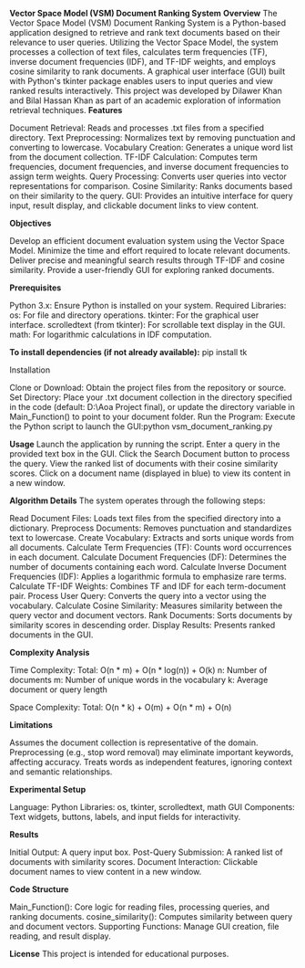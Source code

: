 **Vector Space Model (VSM) Document Ranking System**
**Overview**
The Vector Space Model (VSM) Document Ranking System is a Python-based application designed to retrieve and rank text documents based on their relevance to user queries. Utilizing the Vector Space Model, the system processes a collection of text files, calculates term frequencies (TF), inverse document frequencies (IDF), and TF-IDF weights, and employs cosine similarity to rank documents. A graphical user interface (GUI) built with Python's tkinter package enables users to input queries and view ranked results interactively.
This project was developed by Dilawer Khan and Bilal Hassan Khan as part of an academic exploration of information retrieval techniques.
**Features**

Document Retrieval: Reads and processes .txt files from a specified directory.
Text Preprocessing: Normalizes text by removing punctuation and converting to lowercase.
Vocabulary Creation: Generates a unique word list from the document collection.
TF-IDF Calculation: Computes term frequencies, document frequencies, and inverse document frequencies to assign term weights.
Query Processing: Converts user queries into vector representations for comparison.
Cosine Similarity: Ranks documents based on their similarity to the query.
GUI: Provides an intuitive interface for query input, result display, and clickable document links to view content.

**Objectives**

Develop an efficient document evaluation system using the Vector Space Model.
Minimize the time and effort required to locate relevant documents.
Deliver precise and meaningful search results through TF-IDF and cosine similarity.
Provide a user-friendly GUI for exploring ranked documents.

**Prerequisites**

Python 3.x: Ensure Python is installed on your system.
Required Libraries:
os: For file and directory operations.
tkinter: For the graphical user interface.
scrolledtext (from tkinter): For scrollable text display in the GUI.
math: For logarithmic calculations in IDF computation.



**To install dependencies (if not already available):**
pip install tk

Installation

Clone or Download: Obtain the project files from the repository or source.
Set Directory: Place your .txt document collection in the directory specified in the code (default: D:\Aoa Project final), or update the directory variable in Main_Function() to point to your document folder.
Run the Program: Execute the Python script to launch the GUI:python vsm_document_ranking.py



**Usage**
Launch the application by running the script.
Enter a query in the provided text box in the GUI.
Click the Search Document button to process the query.
View the ranked list of documents with their cosine similarity scores.
Click on a document name (displayed in blue) to view its content in a new window.

**Algorithm Details**
The system operates through the following steps:

Read Document Files: Loads text files from the specified directory into a dictionary.
Preprocess Documents: Removes punctuation and standardizes text to lowercase.
Create Vocabulary: Extracts and sorts unique words from all documents.
Calculate Term Frequencies (TF): Counts word occurrences in each document.
Calculate Document Frequencies (DF): Determines the number of documents containing each word.
Calculate Inverse Document Frequencies (IDF): Applies a logarithmic formula to emphasize rare terms.
Calculate TF-IDF Weights: Combines TF and IDF for each term-document pair.
Process User Query: Converts the query into a vector using the vocabulary.
Calculate Cosine Similarity: Measures similarity between the query vector and document vectors.
Rank Documents: Sorts documents by similarity scores in descending order.
Display Results: Presents ranked documents in the GUI.

**Complexity Analysis**

Time Complexity:
Total: O(n * m) + O(n * log(n)) + O(k)
n: Number of documents
m: Number of unique words in the vocabulary
k: Average document or query length


Space Complexity:
Total: O(n * k) + O(m) + O(n * m) + O(n)


**Limitations**

Assumes the document collection is representative of the domain.
Preprocessing (e.g., stop word removal) may eliminate important keywords, affecting accuracy.
Treats words as independent features, ignoring context and semantic relationships.

**Experimental Setup**

Language: Python
Libraries: os, tkinter, scrolledtext, math
GUI Components: Text widgets, buttons, labels, and input fields for interactivity.

**Results**

Initial Output: A query input box.
Post-Query Submission: A ranked list of documents with similarity scores.
Document Interaction: Clickable document names to view content in a new window.

**Code Structure**

Main_Function(): Core logic for reading files, processing queries, and ranking documents.
cosine_similarity(): Computes similarity between query and document vectors.
Supporting Functions: Manage GUI creation, file reading, and result display.


**License**
This project is intended for educational purposes.
